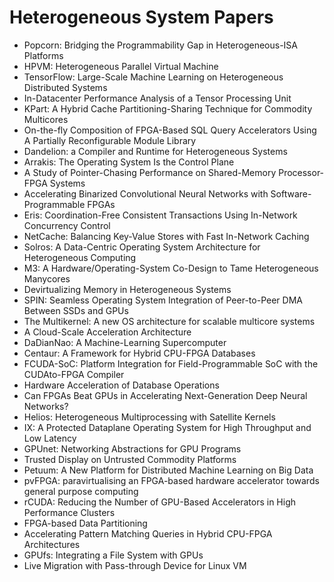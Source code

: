 # Heterogeneous System Papers

<ul>

                             

 <li><a target="_blank" href="https://github.com/manjunath5496/Heterogeneous-System-Papers/blob/master/h(1).pdf" style="text-decoration:none;">Popcorn: Bridging the Programmability Gap in Heterogeneous-ISA Platforms</a></li>

 <li><a target="_blank" href="https://github.com/manjunath5496/Heterogeneous-System-Papers/blob/master/h(2).pdf" style="text-decoration:none;">HPVM: Heterogeneous Parallel Virtual Machine</a></li>

<li><a target="_blank" href="https://github.com/manjunath5496/Heterogeneous-System-Papers/blob/master/h(3).pdf" style="text-decoration:none;">TensorFlow:
Large-Scale Machine Learning on Heterogeneous Distributed Systems</a></li>
 <li><a target="_blank" href="https://github.com/manjunath5496/Heterogeneous-System-Papers/blob/master/h(4).pdf" style="text-decoration:none;">In-Datacenter Performance Analysis of a Tensor Processing Unit</a></li>                              
<li><a target="_blank" href="https://github.com/manjunath5496/Heterogeneous-System-Papers/blob/master/h(5).pdf" style="text-decoration:none;">KPart: A Hybrid Cache Partitioning-Sharing Technique for Commodity Multicores</a></li>
<li><a target="_blank" href="https://github.com/manjunath5496/Heterogeneous-System-Papers/blob/master/h(6).pdf" style="text-decoration:none;">On-the-fly Composition of FPGA-Based SQL Query Accelerators Using A Partially Reconfigurable Module Library</a></li>
 <li><a target="_blank" href="https://github.com/manjunath5496/Heterogeneous-System-Papers/blob/master/h(7).pdf" style="text-decoration:none;">Dandelion: a Compiler and Runtime for Heterogeneous Systems</a></li>

 <li><a target="_blank" href="https://github.com/manjunath5496/Heterogeneous-System-Papers/blob/master/h(8).pdf" style="text-decoration:none;"> Arrakis: The Operating System Is the Control Plane </a></li>
   <li><a target="_blank" href="https://github.com/manjunath5496/Heterogeneous-System-Papers/blob/master/h(9).pdf" style="text-decoration:none;">A Study of Pointer-Chasing Performance on Shared-Memory Processor-FPGA Systems</a></li>
  
   
 <li><a target="_blank" href="https://github.com/manjunath5496/Heterogeneous-System-Papers/blob/master/h(10).pdf" style="text-decoration:none;">Accelerating Binarized Convolutional Neural Networks with Software-Programmable FPGAs </a></li>                              
<li><a target="_blank" href="https://github.com/manjunath5496/Heterogeneous-System-Papers/blob/master/h(11).pdf" style="text-decoration:none;">Eris: Coordination-Free Consistent Transactions Using In-Network Concurrency Control</a></li>
<li><a target="_blank" href="https://github.com/manjunath5496/Heterogeneous-System-Papers/blob/master/h(12).pdf" style="text-decoration:none;">NetCache: Balancing Key-Value Stores with Fast In-Network Caching</a></li>
<li><a target="_blank" href="https://github.com/manjunath5496/Heterogeneous-System-Papers/blob/master/h(13).pdf" style="text-decoration:none;">Solros: A Data-Centric Operating System Architecture for Heterogeneous Computing</a></li>

<li><a target="_blank" href="https://github.com/manjunath5496/Heterogeneous-System-Papers/blob/master/h(14).pdf" style="text-decoration:none;">M3: A Hardware/Operating-System Co-Design to Tame Heterogeneous Manycores</a></li>
                              
<li><a target="_blank" href="https://github.com/manjunath5496/Heterogeneous-System-Papers/blob/master/h(15).pdf" style="text-decoration:none;">Devirtualizing Memory in Heterogeneous Systems</a></li>

<li><a target="_blank" href="https://github.com/manjunath5496/Heterogeneous-System-Papers/blob/master/h(16).pdf" style="text-decoration:none;">SPIN: Seamless Operating System Integration of Peer-to-Peer DMA Between SSDs and GPUs</a></li>

  <li><a target="_blank" href="https://github.com/manjunath5496/Heterogeneous-System-Papers/blob/master/h(17).pdf" style="text-decoration:none;">The Multikernel: A new OS architecture for scalable multicore systems</a></li>   
  
<li><a target="_blank" href="https://github.com/manjunath5496/Heterogeneous-System-Papers/blob/master/h(18).pdf" style="text-decoration:none;">A Cloud-Scale Acceleration Architecture</a></li> 

  
<li><a target="_blank" href="https://github.com/manjunath5496/Heterogeneous-System-Papers/blob/master/h(19).pdf" style="text-decoration:none;">DaDianNao: A Machine-Learning Supercomputer</a></li> 

<li><a target="_blank" href="https://github.com/manjunath5496/Heterogeneous-System-Papers/blob/master/h(20).pdf" style="text-decoration:none;">Centaur: A Framework for
Hybrid CPU-FPGA Databases</a></li>

<li><a target="_blank" href="https://github.com/manjunath5496/Heterogeneous-System-Papers/blob/master/h(21).pdf" style="text-decoration:none;">FCUDA-SoC: Platform Integration for Field-Programmable SoC with the CUDAto-FPGA Compiler</a></li>
<li><a target="_blank" href="https://github.com/manjunath5496/Heterogeneous-System-Papers/blob/master/h(22).pdf" style="text-decoration:none;">Hardware Acceleration of Database Operations</a></li> 
 <li><a target="_blank" href="https://github.com/manjunath5496/Heterogeneous-System-Papers/blob/master/h(23).pdf" style="text-decoration:none;">Can FPGAs Beat GPUs in Accelerating Next-Generation Deep Neural Networks?</a></li> 
 

   <li><a target="_blank" href="https://github.com/manjunath5496/Heterogeneous-System-Papers/blob/master/h(24).pdf" style="text-decoration:none;">Helios: Heterogeneous Multiprocessing with Satellite Kernels</a></li>
 
   <li><a target="_blank" href="https://github.com/manjunath5496/Heterogeneous-System-Papers/blob/master/h(25).pdf" style="text-decoration:none;">IX: A Protected Dataplane Operating System for High Throughput and Low Latency</a></li>                              
 <li><a target="_blank" href="https://github.com/manjunath5496/Heterogeneous-System-Papers/blob/master/h(26).pdf" style="text-decoration:none;">GPUnet: Networking Abstractions
for GPU Programs</a></li>
 <li><a target="_blank" href="https://github.com/manjunath5496/Heterogeneous-System-Papers/blob/master/h(27).pdf" style="text-decoration:none;">Trusted Display on Untrusted Commodity Platforms</a></li>
   
 
   <li><a target="_blank" href="https://github.com/manjunath5496/Heterogeneous-System-Papers/blob/master/h(28).pdf" style="text-decoration:none;">Petuum: A New Platform for
Distributed Machine Learning on Big Data</a></li>
 
   <li><a target="_blank" href="https://github.com/manjunath5496/Heterogeneous-System-Papers/blob/master/h(29).pdf" style="text-decoration:none;">pvFPGA: paravirtualising an FPGA-based hardware accelerator towards general purpose computing </a></li>                              

  <li><a target="_blank" href="https://github.com/manjunath5496/Heterogeneous-System-Papers/blob/master/h(30).pdf" style="text-decoration:none;">rCUDA: Reducing the Number of GPU-Based Accelerators in High Performance Clusters</a></li>
 
   <li><a target="_blank" href="https://github.com/manjunath5496/Heterogeneous-System-Papers/blob/master/h(31).pdf" style="text-decoration:none;">FPGA-based Data Partitioning</a></li> 
    <li><a target="_blank" href="https://github.com/manjunath5496/Heterogeneous-System-Papers/blob/master/h(32).pdf" style="text-decoration:none;">Accelerating Pattern Matching Queries in Hybrid CPU-FPGA Architectures</a></li> 

   <li><a target="_blank" href="https://github.com/manjunath5496/Heterogeneous-System-Papers/blob/master/h(33).pdf" style="text-decoration:none;">GPUfs: Integrating a File System with GPUs</a></li>                              

  <li><a target="_blank" href="https://github.com/manjunath5496/Heterogeneous-System-Papers/blob/master/h(34).pdf" style="text-decoration:none;">Live Migration with Pass-through Device for Linux VM</a></li> 
 
  </ul>
    
    
    
